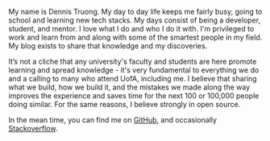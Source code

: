 My name is Dennis Truong. My day to day life keeps me fairly busy, going to school and learning new tech stacks. My days consist of being a developer, student, and mentor. I love what I do and who I do it with. I'm privileged to work and learn from and along with some of the smartest people in my field. My blog exists to share that knowledge and my discoveries.

It’s not a cliche that any university's faculty and students are here promote learning and spread knowledge - it's very fundamental to everything we do and a calling to many who attend UofA, including me. I believe that sharing what we build, how we build it, and the mistakes we made along the way improves the experience and saves time for the next 100 or 100,000 people doing similar. For the same reasons, I believe strongly in open source.

In the mean time, you can find me on [GitHub](https://github.com/dt9), and occasionally [Stackoverflow](http://stackoverflow.com/users/3736384/denweny).
